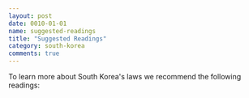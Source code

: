```yaml
---
layout: post
date: 0010-01-01
name: suggested-readings
title: "Suggested Readings"
category: south-korea
comments: true
---
```


To learn more about South Korea's laws we recommend the following readings: 
